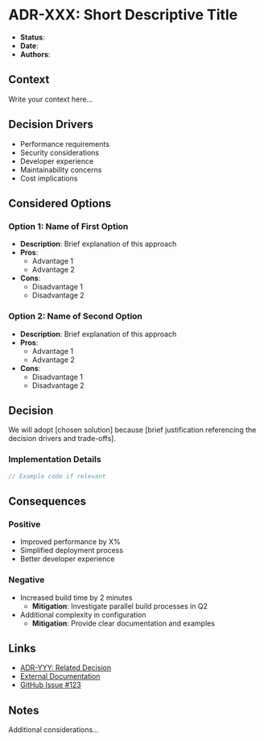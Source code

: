 # ADR-XXX: Short Descriptive Title

- **Status**: <!-- Proposed | Accepted | Deprecated | Superseded by ADR-YYY -->
- **Date**: <!-- YYYY-MM-DD -->
- **Authors**: <!-- Your Name, GitHub handle, or team -->

## Context

<!--
What is the issue that we're seeing that is motivating this decision or change?
Include relevant background information, constraints, and forces at play.
This section should be brief but provide enough context for readers to understand why this decision is needed.
-->

Write your context here...

## Decision Drivers

<!--
What are the key factors influencing this decision?
List the main requirements, constraints, or principles that guided the decision.
-->

- Performance requirements
- Security considerations
- Developer experience
- Maintainability concerns
- Cost implications

## Considered Options

<!--
What alternatives were evaluated? For each option, provide:
- A brief description
- Key advantages (pros)
- Key disadvantages (cons)
This demonstrates due diligence and helps future readers understand why other paths weren't taken.
-->

### Option 1: Name of First Option

- **Description**: Brief explanation of this approach
- **Pros**:
  - Advantage 1
  - Advantage 2
- **Cons**:
  - Disadvantage 1
  - Disadvantage 2

### Option 2: Name of Second Option

- **Description**: Brief explanation of this approach
- **Pros**:
  - Advantage 1
  - Advantage 2
- **Cons**:
  - Disadvantage 1
  - Disadvantage 2

## Decision

<!--
What is the change that we're proposing and/or doing?
Be specific and actionable. State clearly which option was chosen and why.
This is the "what" of the ADR.
-->

We will adopt [chosen solution] because [brief justification referencing the decision drivers and trade-offs].

### Implementation Details <!-- (Optional) -->

<!--
Include specific implementation details, code examples, or diagrams if they help clarify the decision.
This section is optional but recommended for technical decisions.
-->

```typescript
// Example code if relevant
```

## Consequences

<!--
What are the outcomes of this decision?
Consider all impacts: technical, organizational, and operational.
Include both immediate and long-term effects.
-->

### Positive

- Improved performance by X%
- Simplified deployment process
- Better developer experience

### Negative

<!--
Include any negative consequences and their mitigations.
Being transparent about downsides helps set realistic expectations.
-->

- Increased build time by 2 minutes
  - **Mitigation**: Investigate parallel build processes in Q2
- Additional complexity in configuration
  - **Mitigation**: Provide clear documentation and examples

## Links <!-- (Optional) -->

<!--
Include references to related materials:
- Other ADRs that this relates to or supersedes
- External documentation
- Relevant issues, PRs, or discussions
-->

- [ADR-YYY: Related Decision](./adr-yyy-title.md)
- [External Documentation](https://example.com)
- [GitHub Issue #123](https://github.com/org/repo/issues/123)

## Notes <!-- (Optional) -->

<!--
Any additional notes, future considerations, or things to watch out for.
This might include:
- Migration strategies
- Monitoring requirements
- Review timeline
-->

Additional considerations...
